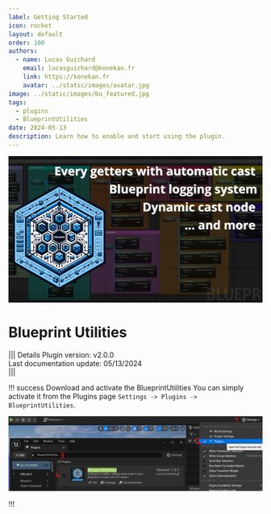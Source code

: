 ```yaml
---
label: Getting Started
icon: rocket
layout: default
order: 100
authors:
  - name: Lucas Guichard
    email: lucasguichard@konekan.fr
    link: https://konekan.fr
    avatar: ../static/images/avatar.jpg
image: ../static/images/bu_featured.jpg
tags:
  - plugins
  - BlueprintUtilities
date: 2024-05-13
description: Learn how to enable and start using the plugin.
---
```


![](../static/images/bu_featured.jpg)

# Blueprint Utilities

||| Details
Plugin version: v2.0.0 <br>
Last documentation update: 05/13/2024 <br>
|||

!!! success Download and activate the BlueprintUtilities
You can simply activate it from the Plugins page ` Settings -> Plugins -> BlueprintUtilities `.

![](../static/images/bu_plugin_activation.png)

!!!